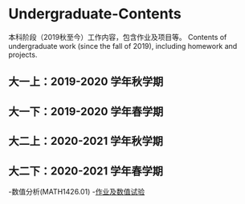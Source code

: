 # Undergraduate-Contents
本科阶段（2019秋至今）工作内容，包含作业及项目等。 Contents of undergraduate work (since the fall of 2019), including homework and projects.

## 大一上：2019-2020 学年秋学期


## 大一下：2019-2020 学年春学期


## 大二上：2020-2021 学年秋学期


## 大二下：2020-2021 学年春学期
-数值分析(MATH1426.01)
  -[作业及数值试验]()
